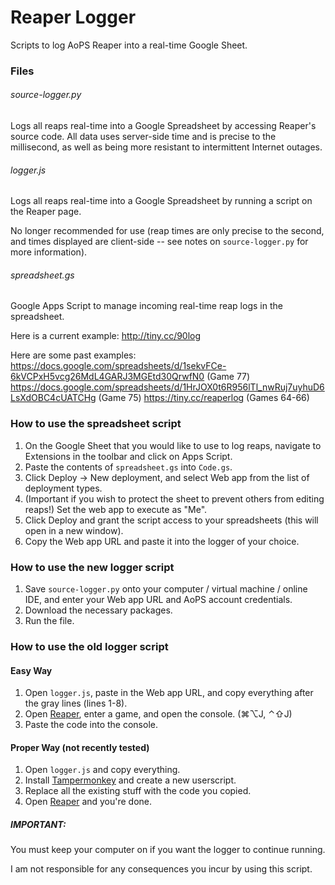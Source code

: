 # Reaper Logger
Scripts to log AoPS Reaper into a real-time Google Sheet.

### Files

###### source-logger.py
Logs all reaps real-time into a Google Spreadsheet by accessing Reaper's source code. All data uses server-side time and is precise to the millisecond, as well as being more resistant to intermittent Internet outages.

###### logger.js
Logs all reaps real-time into a Google Spreadsheet by running a script on the Reaper page.

No longer recommended for use (reap times are only precise to the second, and times displayed are client-side -- see notes on `source-logger.py` for more information).

###### spreadsheet.gs
Google Apps Script to manage incoming real-time reap logs in the spreadsheet.

Here is a current example: http://tiny.cc/90log

Here are some past examples: 
https://docs.google.com/spreadsheets/d/1sekvFCe-6kVCPxH5vcg26MdL4GARJ3MGEtd30QrwfN0 (Game 77)
https://docs.google.com/spreadsheets/d/1HrJOX0t6R956lTl_nwRuj7uyhuD6LsXdOBC4cUATCHg (Game 75)
https://tiny.cc/reaperlog (Games 64-66)

### How to use the spreadsheet script
1. On the Google Sheet that you would like to use to log reaps, navigate to Extensions in the toolbar and click on Apps Script.
2. Paste the contents of `spreadsheet.gs` into `Code.gs`.
3. Click Deploy -> New deployment, and select Web app from the list of deployment types.
4. (Important if you wish to protect the sheet to prevent others from editing reaps!) Set the web app to execute as "Me".
5. Click Deploy and grant the script access to your spreadsheets (this will open in a new window).
6. Copy the Web app URL and paste it into the logger of your choice.

### How to use the new logger script
1. Save `source-logger.py` onto your computer / virtual machine / online IDE, and enter your Web app URL and AoPS account credentials.
2. Download the necessary packages.
3. Run the file.

### How to use the old logger script
#### Easy Way
1. Open `logger.js`, paste in the Web app URL, and copy everything after the gray lines (lines 1-8).
2. Open [Reaper](www.aops.com/reaper), enter a game, and open the console. (⌘⌥J, ⌃⇧J)
3. Paste the code into the console.
#### Proper Way (not recently tested)
1. Open `logger.js` and copy everything.
2. Install [Tampermonkey](https://chrome.google.com/webstore/detail/tampermonkey/dhdgffkkebhmkfjojejmpbldmpobfkfo) and create a new userscript.
3. Replace all the existing stuff with the code you copied.
4. Open [Reaper](www.aops.com/reaper) and you're done.
   
##### IMPORTANT:
You must keep your computer on if you want the logger to continue running.

I am not responsible for any consequences you incur by using this script.
